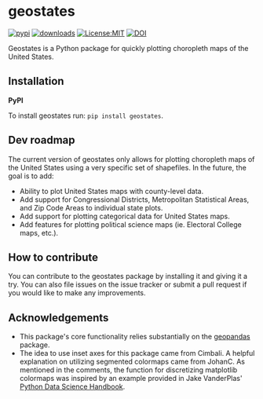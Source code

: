 geostates
=========

[![pypi](https://img.shields.io/pypi/v/geostates.svg)](https://pypi.org/project/geostates)
[![downloads](https://static.pepy.tech/badge/geostates)](https://pepy.tech/project/geostates)
[![License:MIT](https://img.shields.io/badge/License-MIT-lightgray.svg?style=flt-square)](https://opensource.org/licenses/MIT)
[![DOI](https://zenodo.org/badge/DOI/10.5281/zenodo.6812430.svg)](https://doi.org/10.5281/zenodo.6812430)

Geostates is a Python package for quickly plotting choropleth maps of the United States.

Installation
------------

**PyPI**

To install geostates run: ``pip install geostates``.


Dev roadmap
-----------

The current version of geostates only allows for plotting choropleth maps of the United States using a very specific
set of shapefiles. In the future, the goal is to add:

- Ability to plot United States maps with county-level data.
- Add support for Congressional Districts, Metropolitan Statistical Areas, and Zip Code Areas to individual state
 plots.
- Add support for plotting categorical data for United States maps.
- Add features for plotting political science maps (ie. Electoral College maps, etc.).

How to contribute
-----------------

You can contribute to the geostates package by installing it and giving it a try. You can also file issues on the 
issue tracker or submit a pull request if you would like to make any improvements.

Acknowledgements
----------------

- This package's core functionality relies substantially on the [geopandas](https://geopandas.org/en/stable/) package.
- The idea to use inset axes for this package came from Cimbali. A helpful explanation on utilizing segmented
colormaps came from JohanC. As mentioned in the comments, the function for discretizing matplotlib colormaps was
inspired by an example provided in Jake VanderPlas' [Python Data Science Handbook](https://jakevdp.github.io/PythonDataScienceHandbook/).

 

